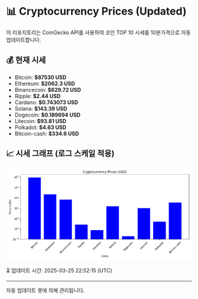 
# 📊 Cryptocurrency Prices (Updated)

이 리포지토리는 CoinGecko API를 사용하여 코인 TOP 10 시세를 10분가격으로 자동 업데이트합니다.

## 💰 현재 시세
- Bitcoin: **$87530 USD**
- Ethereum: **$2062.3 USD**
- Binancecoin: **$629.72 USD**
- Ripple: **$2.44 USD**
- Cardano: **$0.743073 USD**
- Solana: **$143.39 USD**
- Dogecoin: **$0.189694 USD**
- Litecoin: **$93.81 USD**
- Polkadot: **$4.63 USD**
- Bitcoin-cash: **$334.6 USD**

## 📈 시세 그래프 (로그 스케일 적용)
![Crypto Prices](crypto_prices.png)

⏳ 업데이트 시간: 2025-03-25 22:52:15 (UTC)

---
자동 업데이트 봇에 의해 관리됩니다.
